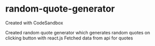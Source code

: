 # random-quote-generator
Created with CodeSandbox

Created random quote generator which generates random quotes on clicking button with react.js
 Fetched data from api for quotes
